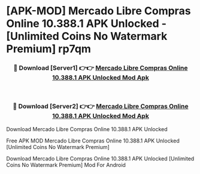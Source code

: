 # [APK-MOD] Mercado Libre  Compras Online 10.388.1 APK Unlocked - [Unlimited Coins No Watermark Premium] rp7qm



<div align="center">
<h3>🔴 Download [Server1] 👉👉 <a href="https://momento.my/?title=Mercado_Libre__Compras_Online_10.388.1_APK_Unlocked">Mercado Libre  Compras Online 10.388.1 APK Unlocked Mod Apk</a></h3><br>

<h3>🔴 Download [Server2] 👉👉 <a href="https://momento.my/?title=Mercado_Libre__Compras_Online_10.388.1_APK_Unlocked">Mercado Libre  Compras Online 10.388.1 APK Unlocked Mod Apk</a></h3>
</div>



Download Mercado Libre  Compras Online 10.388.1 APK Unlocked 

Free APK MOD Mercado Libre  Compras Online 10.388.1 APK Unlocked [Unlimited Coins No Watermark Premium]

Download Mercado Libre  Compras Online 10.388.1 APK Unlocked [Unlimited Coins No Watermark Premium] Mod For Android
